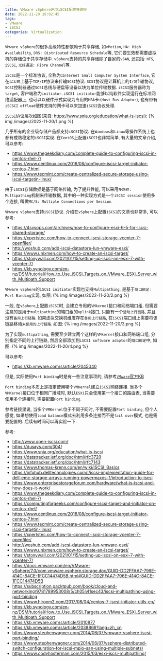 ```yaml
---
title: VMware vSphere环境iSCSI配置多路径
date: 2022-11-20 18:02:45
tags:
- VMware
- iSCSI
categories: Virtualization
---
```

`VMware vSphere`的很多高级特性都依赖于共享存储, 如`vMotion`, `HA: High Availability`, `DRS: Distributed Resource Schedule`等, 它们要生效都需要虚拟机的存储位于共享存储中. `vSphere`支持的共享存储除了自家的`vSAN`, 还包括: `NFS`, `iSCSI`, `光纤通道: Fibre Channel`等. 

`iSCSI`是一个标准协议, 全称为:`Internet Small Computer System Interface`, 它在`以太网`上基于`TCP/IP`协议来传输`SCSI`协议. `SCSI`协议是计算机上的`I/O`传输协议, `SCSI`控制器通过`SCSI`总线与硬盘等设备以块为单位传输数据. `iSCSI`服务器称为`target`, 客户端称为`initiator`. `iSCSI initiator`能够以纯软件实现运行在标准网络适配器上, 也可以以硬件形式实现为专用的`HBA`卡:(`Host Bus Adaptor`), 也有带有`iSCSCI offload`硬件支持的网卡可以来加速`iSCSI`协议处理. 

`iSCSI`协议层次如图(来自: https://www.snia.org/education/what-is-iscsi):
{% img /images/2022-11-20/1.png %}

<!--more-->

几乎所有的企业级存储产品都支持`iSCSI`协议. 在`Windows`和`Linux`等操作系统上也都有成熟稳定的`iSCSI`实现. 在`CentOS`上配置`iSCSI`也非常简单, 有大量的文章介绍, 可以参考:

* https://www.thegeekdiary.com/complete-guide-to-configuring-iscsi-in-centos-rhel-7/
* https://www.centlinux.com/2018/08/configure-iscsi-target-initiator-centos-7.html
* https://www.tecmint.com/create-centralized-secure-storage-using-iscsi-targetin-linux/


由于`iSCSI`存储数据是基于网络传输, 为了提升性能, 可以采用`多路径: Multipathing`机制来传输数据, 其中的一种实现方式是一个`iSCSI session`使用多个连接, 叫做`MC/S: Multiple Connections per Session`. 

`VMware vSphere`支持`iSCSI`协议. 介绍在`vSphere`上配置`iSCSI`的文章也非常多, 可以参考:

* https://4sysops.com/archives/how-to-configure-esxi-6-5-for-iscsi-shared-storage/
* https://xpertstec.com/how-to-connect-iscsi-storage-vcenter-7-openfiler/
* http://woshub.com/add-iscsi-datastore-lun-vmware-esxi/
* https://www.unixmen.com/how-to-create-an-iscsi-target/
* https://stonywall.com/2021/01/15/setting-up-iscsi-on-esxi-7-with-vcenter-7/
* https://kb.synology.com/en-nz/DSM/tutorial/How_to_Use_iSCSI_Targets_on_VMware_ESXi_Server_with_Multipath_Support


`VMware vSphere`的`iSCSI initiator`实现也支持`Multipathing`, 是基于`端口绑定: Port Binding`实现, 如图:
{% img /images/2022-11-20/2.png %}

一般, 在`vSphere`上配置`iSCSI`时, 会建立专用的`VMkernel`接口和网络端口组. 但需要注意的是用于`multipathing`的端口组的`uplink`接口, 只能有一个`活动上行链路`, 并且没有`备用上行链路`. 如果虚拟交换机维度存在`备用上行链路`, 在`iSCSI`端口组上需要将该链路移动`未使用的上行链路`. 如图:
{% img /images/2022-11-20/3.png %}

为了实现`multipathing`, 需要至少建立两个这样的`VMkernel`接口和网络端口组, 分别指定不同的上行链路, 然后全部添加到`iSCSI software adaptor`的`端口绑定`中, 如图:
{% img /images/2022-11-20/4.png %}

可以参考:

* https://kb.vmware.com/s/article/2045040


但是, 实际使用`Port binding`时是有一些注意事项的, 请参考[`VMware`官方KB](https://kb.vmware.com/s/article/2038869?lang=zh_cn)

`Port binding`本质上是指定使用哪个`VMKernel`建立`iSCSI`网络连接. 当多个`VMKernel`接口位于相同广播域时, 默认`ESXi`只会使用第一个接口的路由表, 当需要使用多个连接时, 需要配置`Port binding`.

参考链接里说, 当多个`VMKernel`位于不同子网时, 不需要配置`Port binding`, 但个人感觉, 如果想使用`load balance`模式去利用多条连接而不是`fail over`模式, 也是需要配置的. 后续有时间可以再实验一下.

参考:

* http://www.open-iscsi.com/
* https://dusays.com/304/
* https://www.snia.org/education/what-is-iscsi
* https://datatracker.ietf.org/doc/html/rfc3720
* https://datatracker.ietf.org/doc/html/rfc7143
* https://www.thomas-krenn.com/en/wiki/ISCSI_Basics
* https://infohub.delltechnologies.com/l/iscsi-implementation-guide-for-dell-emc-storage-arrays-running-powermaxos-1/introduction-to-iscsi
* https://www.enterprisestorageforum.com/hardware/what-is-iscsi-and-how-does-it-work/
* https://www.thegeekdiary.com/complete-guide-to-configuring-iscsi-in-centos-rhel-7/
* https://computingforgeeks.com/configure-iscsi-target-and-initiator-on-centos-rhel/
* https://www.centlinux.com/2018/08/configure-iscsi-target-initiator-centos-7.html
* https://www.tecmint.com/create-centralized-secure-storage-using-iscsi-targetin-linux/
* https://xpertstec.com/how-to-connect-iscsi-storage-vcenter-7-openfiler/
* http://woshub.com/add-iscsi-datastore-lun-vmware-esxi/
* https://www.unixmen.com/how-to-create-an-iscsi-target/
* https://stonywall.com/2021/01/15/setting-up-iscsi-on-esxi-7-with-vcenter-7/
* https://docs.vmware.com/en/VMware-vSphere/7.0/com.vmware.vsphere.storage.doc/GUID-DD2FFAA7-796E-414C-84CE-1FCC14474D5B.html#GUID-DD2FFAA7-796E-414C-84CE-1FCC14474D5B
* https://subscription.packtpub.com/book/cloud-and-networking/9781789953008/5/ch05lvl1sec43/iscsi-multipathing-using-port-binding
* https://www.hiroom2.com/2017/08/04/centos-7-iscsi-initiator-utils-en/
* https://kb.synology.com/en-nz/DSM/tutorial/How_to_Use_iSCSI_Targets_on_VMware_ESXi_Server_with_Multipath_Support
* https://kb.vmware.com/s/article/2010877
* https://kb.vmware.com/s/article/2038869?lang=zh_cn
* https://www.stephenwagner.com/2014/06/07/vmware-vsphere-iscsi-port-binding/
* https://www.stephenwagner.com/2014/06/07/vsphere-distributed-switch-configuration-for-iscsi-mpio-san-using-multiple-subnets/
* https://www.codyhosterman.com/2015/03/esxi-iscsi-multipathing/
